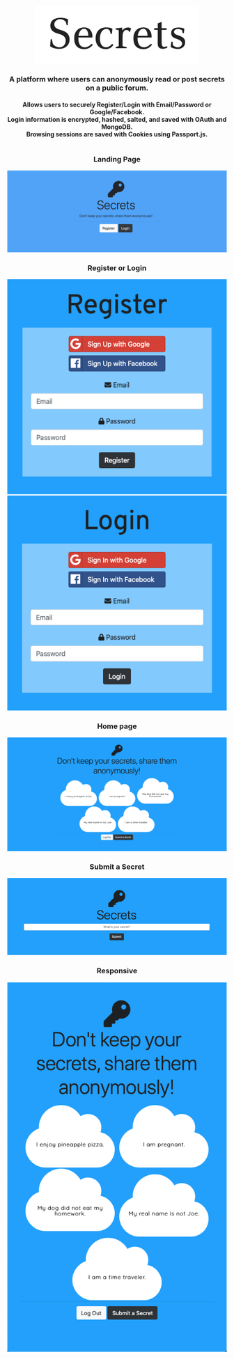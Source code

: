 <p align="center">
  <img src="images/secrets-title.png" />
</p>
<h3 align="center">
  A platform where users can anonymously read or post secrets on a public forum.</br>
</h3>
<h4 align="center">
   Allows users to securely Register/Login with Email/Password or Google/Facebook. </br>
   Login information is encrypted, hashed, salted, and saved with OAuth and MongoDB. </br>
   Browsing sessions are saved with Cookies using Passport.js.
</h4>
<h1></h1>
<h3 align="center">Landing Page</h3>
<p align="center">
  <img src="images/secrets-home.png" />
</p>
<h3 align="center">Register or Login</h3>
<p align="center">
  <img src="images/secrets-register.png" />
  <img src="images/secrets-login.png" />
</p>
<h3 align="center">Home page</h3>
<p align="center">
  <img src="images/secrets-lg.png" />
</p>
<h3 align="center">Submit a Secret</h3>
<p align="center">
  <img src="images/secrets-submit.png" />
</p>
<h3 align="center">Responsive</h3>
<p align="center">
  <img src="images/secrets-md.png" />
</p>
